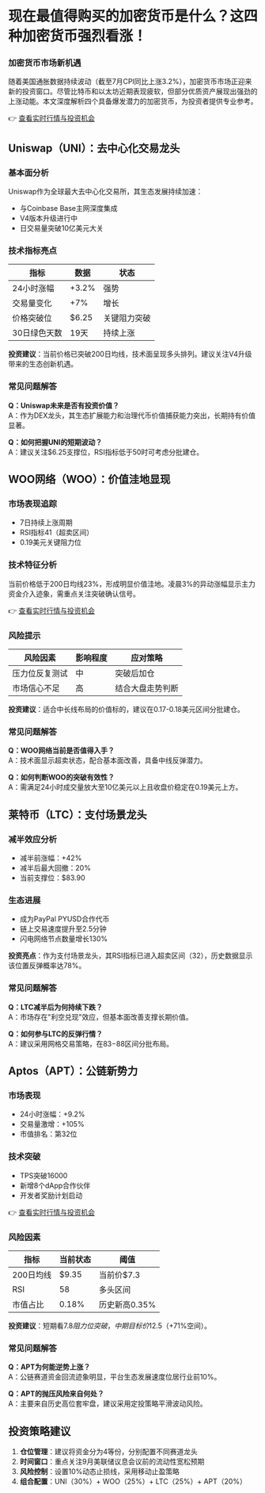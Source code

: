 # 现在最值得购买的加密货币是什么？这四种加密货币强烈看涨！

### 加密货币市场新机遇
随着美国通胀数据持续波动（截至7月CPI同比上涨3.2%），加密货币市场正迎来新的投资窗口。尽管比特币和以太坊近期表现疲软，但部分优质资产展现出强劲的上涨动能。本文深度解析四个具备爆发潜力的加密货币，为投资者提供专业参考。

👉 [查看实时行情与投资机会](https://bit.ly/okx_welcome)

## Uniswap（UNI）：去中心化交易龙头
### 基本面分析
Uniswap作为全球最大去中心化交易所，其生态发展持续加速：
- 与Coinbase Base主网深度集成
- V4版本升级进行中
- 日交易量突破10亿美元大关

### 技术指标亮点
| 指标         | 数据       | 状态   |
|--------------|------------|--------|
| 24小时涨幅   | +3.2%      | 强势   |
| 交易量变化   | +7%        | 增长   |
| 价格突破位   | $6.25      | 关键阻力突破 |
| 30日绿色天数 | 19天       | 持续上涨 |

**投资建议**：当前价格已突破200日均线，技术面呈现多头排列。建议关注V4升级带来的生态创新机遇。

### 常见问题解答
**Q：Uniswap未来是否有投资价值？**  
A：作为DEX龙头，其生态扩展能力和治理代币价值捕获能力突出，长期持有价值显著。

**Q：如何把握UNI的短期波动？**  
A：建议关注$6.25支撑位，RSI指标低于50时可考虑分批建仓。

## WOO网络（WOO）：价值洼地显现
### 市场表现追踪
- 7日持续上涨周期
- RSI指标41（超卖区间）
- 0.19美元关键阻力位

### 技术特征分析
当前价格低于200日均线23%，形成明显价值洼地。凌晨3%的异动涨幅显示主力资金介入迹象，需重点关注突破确认信号。

👉 [查看实时行情与投资机会](https://bit.ly/okx_welcome)

### 风险提示
| 风险因素     | 影响程度 | 应对策略         |
|--------------|----------|------------------|
| 压力位反复测试 | 中       | 突破后加仓       |
| 市场信心不足   | 高       | 结合大盘走势判断 |

**投资建议**：适合中长线布局的价值标的，建议在0.17-0.18美元区间分批建仓。

### 常见问题解答
**Q：WOO网络当前是否值得入手？**  
A：技术面显示超卖状态，配合基本面改善，具备中线反弹潜力。

**Q：如何判断WOO的突破有效性？**  
A：需满足24小时成交量放大至10亿美元以上且收盘价稳定在0.19美元上方。

## 莱特币（LTC）：支付场景龙头
### 减半效应分析
- 减半前涨幅：+42%
- 减半后最大回撤：20%
- 当前支撑位：$83.90

### 生态进展
- 成为PayPal PYUSD合作代币
- 链上交易速度提升至2.5分钟
- 闪电网络节点数量增长130%

**投资亮点**：作为支付场景龙头，其RSI指标已进入超卖区间（32），历史数据显示该位置反弹概率达78%。

### 常见问题解答
**Q：LTC减半后为何持续下跌？**  
A：市场存在"利空兑现"效应，但基本面改善支撑长期价值。

**Q：如何参与LTC的反弹行情？**  
A：建议采用网格交易策略，在$83-$88区间分批布局。

## Aptos（APT）：公链新势力
### 市场表现
- 24小时涨幅：+9.2%
- 交易量激增：+105%
- 市值排名：第32位

### 技术突破
- TPS突破16000
- 新增8个dApp合作伙伴
- 开发者奖励计划启动

👉 [查看实时行情与投资机会](https://bit.ly/okx_welcome)

### 风险因素
| 指标         | 当前状态 | 阈值   |
|--------------|----------|--------|
| 200日均线    | $9.35    | 当前价$7.3 |
| RSI          | 58       | 多头区间 |
| 市值占比     | 0.18%    | 历史新高0.35% |

**投资建议**：短期看$7.8阻力位突破，中期目标价$12.5（+71%空间）。

### 常见问题解答
**Q：APT为何能逆势上涨？**  
A：公链赛道资金回流迹象明显，平台生态发展速度位居行业前10%。

**Q：APT的抛压风险来自何处？**  
A：主要来自历史高位套牢盘，建议采用定投策略平滑波动风险。

## 投资策略建议
1. **仓位管理**：建议将资金分为4等份，分别配置不同赛道龙头
2. **时间窗口**：重点关注9月美联储议息会议前的流动性宽松预期
3. **风险控制**：设置10%动态止损线，采用移动止盈策略
4. **组合配置**：UNI（30%）+ WOO（25%）+ LTC（25%）+ APT（20%）
